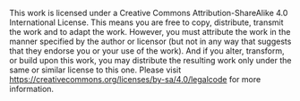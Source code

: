 This work is licensed under a Creative Commons Attribution-ShareAlike 4.0 International License.
This means you are free to copy, distribute, transmit the work and to adapt the work.
However, you must attribute the work in the manner specified by the author or licensor (but not in any way that suggests that they endorse you or your use of the work).
And if you alter, transform, or build upon this work, you may distribute the resulting work only under the same or similar license to this one.
Please visit https://creativecommons.org/licenses/by-sa/4.0/legalcode for more information.
